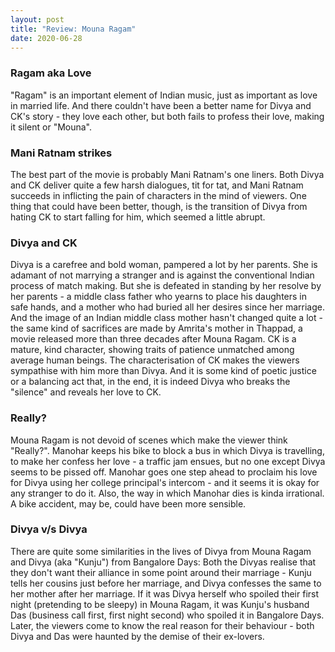 ```yaml
---
layout: post
title: "Review: Mouna Ragam"
date: 2020-06-28
---
```


### Ragam aka Love
"Ragam" is an important element of Indian music, just as important as love in married life. And there couldn't have 
been a better name for Divya and CK's story - they love each other, but both fails to profess their love, making it 
silent or "Mouna".

### Mani Ratnam strikes 
The best part of the movie is probably Mani Ratnam's one liners. Both Divya and CK deliver quite a few harsh dialogues, 
tit for tat, and Mani Ratnam succeeds in inflicting the pain of characters in the mind of viewers. One thing that could 
have been better, though, is the transition of Divya from hating CK to start falling for him, which seemed a little 
abrupt.

### Divya and CK
Divya is a carefree and bold woman, pampered a lot by her parents. She is adamant of not marrying a stranger and is 
against the conventional Indian process of match making. But she is defeated in standing by her resolve by her parents -
a middle class father who yearns to place his daughters in safe hands, and a mother who had buried all her desires 
since her marriage. And the image of an Indian middle class mother hasn't changed quite a lot - the same kind of 
sacrifices are made by Amrita's mother in Thappad, a movie released more than three decades after Mouna Ragam. 
CK is a mature, kind character, showing traits of patience unmatched among average human beings. The characterisation 
of CK makes the viewers sympathise with him more than Divya. And it is some kind of poetic justice or a balancing act 
that, in the end, it is indeed Divya who breaks the "silence" and reveals her love to CK.

### Really?
Mouna Ragam is not devoid of scenes which make the viewer think "Really?". Manohar keeps his bike to block a bus in 
which Divya is travelling, to make her confess her love - a traffic jam ensues, but no one except Divya seems to be 
pissed off. Manohar goes one step ahead to proclaim his love for Divya using her college principal's intercom - and it 
seems it is okay for any stranger to do it. Also, the way in which Manohar dies is kinda irrational. A bike accident, 
may be, could have been more sensible. 

### Divya v/s Divya
There are quite some similarities in the lives of Divya from Mouna Ragam and Divya (aka "Kunju") from Bangalore Days: 
Both the Divyas realise that they don't want their alliance in some point around their marriage - Kunju tells her 
cousins just before her marriage, and Divya confesses the same to her mother after her marriage. If it was Divya herself
who spoiled their first night (pretending to be sleepy) in Mouna Ragam, it was Kunju's husband Das (business call first,
first night second) who spoiled it in Bangalore Days. Later, the viewers come to know the real reason for their 
behaviour - both Divya and Das were haunted by the demise of their ex-lovers.